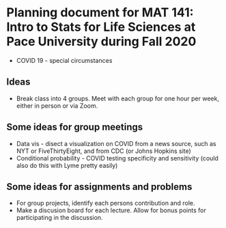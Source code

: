 # Planning document for MAT 141: Intro to Stats for Life Sciences at Pace University during Fall 2020

* COVID 19 - special circumstances

## Ideas

* Break class into 4 groups. Meet with each group for one hour per week, either in person or via Zoom.



## Some ideas for group meetings

* Data vis - disect a visualization on COVID from a news source, such as NYT or FiveThirtyEight, and from CDC (or Johns Hopkins site)
* Conditional probability - COVID testing specificity and sensitivity (could also do this with Lyme pretty easily) 


## Some ideas for assignments and problems

* For group projects, identify each persons contribution and role.
* Make a discusion board for each lecture. Allow for bonus points for participating in the discussion.
